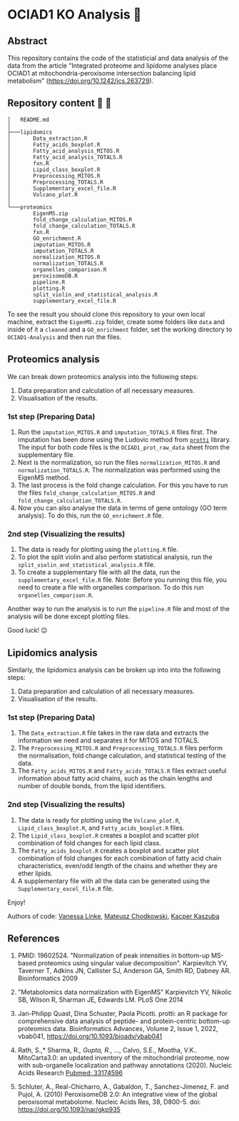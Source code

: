 # OCIAD1 KO Analysis :dna:

## Abstract

This repository contains the code of the statisticial and data analysis of the data from the article 
"Integrated proteome and lipidome analyses place OCIAD1 at mitochondria-peroxisome intersection balancing lipid metabolism" (https://doi.org/10.1242/jcs.263729).

## Repository content &#x1F333; &#x1F4C1;

```
│   README.md
│
├───lipidomics
│       Data_extraction.R
│       Fatty_acids_boxplot.R
│       Fatty_acid_analysis_MITOS.R
│       Fatty_acid_analysis_TOTALS.R
│       fxn.R
│       Lipid_class_boxplot.R
│       Preprocessing_MITOS.R
│       Preprocessing_TOTALS.R
│       Supplementary_excel_file.R
│       Volcano_plot.R
│
└───proteomics
        EigenMS.zip
        fold_change_calculation_MITOS.R
        fold_change_calculation_TOTALS.R
        fxn.R
        GO_enrichment.R
        imputation_MITOS.R
        imputation_TOTALS.R
        normalization_MITOS.R
        normalization_TOTALS.R
        organelles_comparison.R
        peroxisomeDB.R
        pipeline.R
        plotting.R
        split_violin_and_statistical_analysis.R
        supplementary_excel_file.R
```

To see the result you should clone this repository to your own local machine, 
extract the `EigenMS.zip` folder, create some folders like `data` and inside of 
it a `cleaned` and a `GO_enrichment` folder, set the working directory to `OCIAD1-Analysis` and then 
run the files. 

## Proteomics analysis

We can break down proteomics analysis into the following steps:
1. Data preparation and calculation of all necessary measures.
2. Visualisation of the results.

### 1st step (Preparing Data)

1. Run the `imputation_MITOS.R` and `imputation_TOTALS.R` files first. The imputation has been done using the Ludovic method from [`protti`](https://doi.org/10.1093/bioadv/vbab041) library. The input for both code files is the `OCIAD1_prot_raw_data` sheet from the supplementary file.
2. Next is the normalization, so run the files `normalization_MITOS.R` and `normalization_TOTALS.R`. The normalization was performed using the EigenMS method.
3. The last process is the fold change calculation. For this you have to run the files `fold_change_calculation_MITOS.R` and `fold_change_calculation_TOTALS.R`.
4. Now you can also analyse the data in terms of gene ontology (GO term analysis). To do this, run the `GO_enrichment.R` file.

### 2nd step (Visualizing the results)

1. The data is ready for plotting using the `plotting.R` file.
2. To plot the split violin and also perform statistical analysis, run the `split_violin_and_statistical_analysis.R` file.
3. To create a supplementary file with all the data, run the `supplementary_excel_file.R` file. Note: 
Before you running this file, you need to create a file with organelles comparison. To do this run `organelles_comparison.R`.

Another way to run the analysis is to run the `pipeline.R` file and most of the analysis will be done except plotting files.

Good luck! 😉

## Lipidomics analysis

Similarly, the lipidomics analysis can be broken up into into the following steps:
1. Data preparation and calculation of all necessary measures.
2. Visualisation of the results.

### 1st step (Preparing Data)

1. The `Data_extraction.R` file takes in the raw data and extracts the information we need and separates it for MITOS and TOTALS.
2. The `Preprocessing_MITOS.R` and `Preprocessing_TOTALS.R` files perform the normalisation, fold change calculation, and statistical testing of the data.
3. The `Fatty_acids_MITOS.R` and `Fatty_acids_TOTALS.R` files extract useful information about fatty acid chains, such as the chain lengths and number of double bonds, from the lipid identifiers.

### 2nd step (Visualizing the results)

1. The data is ready for plotting using the `Volcano_plot.R`, `Lipid_class_boxplot.R`, and `Fatty_acids_boxplot.R` files.
2. The `Lipid_class_boxplot.R` creates a boxplot and scatter plot combination of fold changes for each lipid class.
3. The `Fatty_acids_boxplot.R` creates a boxplot and scatter plot combination of fold changes for each combination of fatty acid chain characteristics, even/odd length of the chains and whether they are ether lipids.
4. A supplementary file with all the data can be generated using the `Supplementary_excel_file.R` file.

Enjoy!

Authors of code: [Vanessa Linke](https://github.com/vanilink), [Mateusz Chodkowski](https://github.com/matiich), [Kacper Kaszuba](https://github.com/KacperKaszuba0608)

## References

1) PMID: 19602524. "Normalization of peak intensities in bottom-up MS-based proteomics using singular value decomposition".
Karpievitch YV, Taverner T, Adkins JN, Callister SJ, Anderson GA, Smith RD, Dabney AR.
Bioinformatics 2009

2) "Metabolomics data normalization with EigenMS"
Karpievitch YV, Nikolic SB, Wilson R, Sharman JE, Edwards LM.
PLoS One 2014

3) Jan-Philipp Quast, Dina Schuster, Paola Picotti. protti: an R package for comprehensive 
data analysis of peptide- and protein-centric bottom-up proteomics data. Bioinformatics 
Advances, Volume 2, Issue 1, 2022, vbab041, https://doi.org/10.1093/bioadv/vbab041

4) Rath, S.,* Sharma, R.*, Gupta, R.*, ..., Calvo, S.E., Mootha, V.K.. MitoCarta3.0: 
an updated inventory of the mitochondrial proteome, now with sub-organelle localization
and pathway annotations (2020). Nucleic Acids Research [Pubmed: 33174596](https://pubmed.ncbi.nlm.nih.gov/33174596/)

5) Schluter, A., Real-Chicharro, A., Gabaldon, T., Sanchez-Jimenez, F. and Pujol, A. 
(2010) PeroxisomeDB 2.0: An integrative view of the global peroxisomal metabolome. 
Nucleic Acids Res, 38, D800-5. doi: https://doi.org/10.1093/nar/gkp935
